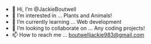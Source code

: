 - 👋 Hi, I’m @JackieBoutwell
- 👀 I’m interested in ... Plants and Animals!
- 🌱 I’m currently learning ... Web development
- 💞️ I’m looking to collaborate on ... Any coding projects!
- 📫 How to reach me ... boutwelljackie983@gmail.com

<!---
Billnyethewifiguy/Billnyethewifiguy is a ✨ special ✨ repository because its `README.md` (this file) appears on your GitHub profile.
You can click the Preview link to take a look at your changes.

--->
